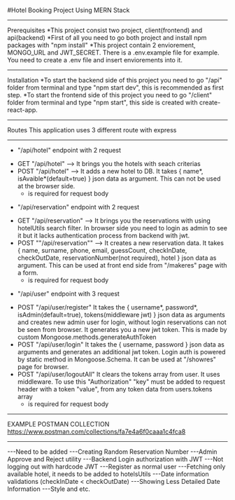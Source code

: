 #Hotel Booking Project Using MERN Stack
_________________________________________________________________________________________________________________________________________________________________________________
Prerequisites
*This project consist two project, client(frontend) and api(backend)
*First of all you need to go both project and install npm packages with "npm install"
*This project contain 2 enviorement, MONGO_URL and JWT_SECRET. There is a .env.example file for example. You need to create a .env file and insert enviorements into it.
_________________________________________________________________________________________________________________________________________________________________________________
Installation
*To start the backend side of this project you need to go "/api" folder from terminal and type "npm start dev", this is recommended as first step.
*To start the frontend side of this project you need to go "/client" folder from terminal and type "npm start", this side is created with create-react-app.
_________________________________________________________________________________________________________________________________________________________________________________
Routes
This application uses 3 different route with express
_________________________________________________________________________________________________________________________________________________________________________________
* "/api/hotel" endpoint with 2 request
- GET "/api/hotel" --> It brings you the hotels with seach criterias
- POST "/api/hotel" --> It adds a new hotel to DB. It takes { name*, isAvaible*(default=true) } json data as argument. This can not be used at the browser side.
    * is required for request body 

* "/api/reservation" endpoint with 2 request
- GET "/api/reservation" --> It brings you the reservations with using hotelUtils search filter. In browser side you need to login as admin to see it but it lacks authentication process from backend with jwt.
- POST ""/api/reservation"" --> It creates a new reservation data. It takes { name, surname, phone, email, guessCount, checkInDate, checkOutDate, reservationNumber(not required), hotel } json data as argument. This can be used at front end side from "/makeres" page with a form.
    * is required for request body 

* "/api/user" endpoint with 3 request
- POST "/api/user/register" It takes the { username*, password*, isAdmin(default=true), tokens(middleware jwt) } json data as arguments and creates new admin user for login, without login reservations can not be seen from browser. It generates you a new jwt token. This is made by custom Mongoose.methods.generateAuthToken 
- POST "/api/user/login" It takes the { username, password } json data as arguments and generates an additional jwt token. Login auth is powered by static method in Mongoose.Schema. It can be used at "/showres" page for browser.
- POST "/api/user/logoutAll" It clears the tokens array from user. It uses middleware. To use this "Authorization" "key" must be added to request header with a token "value", from any token data from users.tokens array
    * is required for request body 
_________________________________________________________________________________________________________________________________________________________________________________
EXAMPLE POSTMAN COLLECTION
https://www.postman.com/collections/fa7e4a6f0caaa1c4fca8
_________________________________________________________________________________________________________________________________________________________________________________
---Need to be added
---Creating Random Reservation Number
---Admin Approve and Reject utility
---Backend Login authorization with JWT
---Not logging out with hardcode JWT
---Register as normal user
---Fetching only available hotel, it needs to be added to hotelsUtils
---Date information validations (checkInDate < checkOutDate)
---Showing Less Detailed Date Information
---Style and etc.
